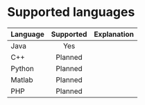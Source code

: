 # Supported languages

| Language | Supported | Explanation |
| -------- | :-------: | ----------- |
| Java | Yes | |
| C++ | Planned | |
| Python | Planned | |
| Matlab | Planned | |
| PHP | Planned | |